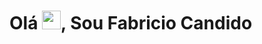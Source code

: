<h1 align="left"> Olá <img src="https://raw.githubusercontent.com/kaueMarques/kaueMarques/master/hi.gif" height="30px">, Sou Fabricio Candido</h1> 
